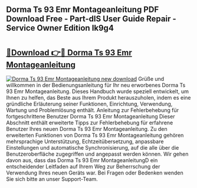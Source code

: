 ## Dorma Ts 93 Emr Montageanleitung PDF Download Free - Part-dlS User Guide Repair - Service Owner Edition Ik9g4

# <h2><a href="http://df6ak6v.blite.top/?on=Dorma+Ts+93+Emr+Montageanleitung">🔗Download 👉🔴 Dorma Ts 93 Emr Montageanleitung</a></h2>

[![Dorma Ts 93 Emr Montageanleitung new download](https://i.imgur.com/lujVjoI.png)](http://df6ak6v.blite.top/?on=Dorma+Ts+93+Emr+Montageanleitung)
Grüße und willkommen in der Bedienungsanleitung für Ihr neu erworbenes Dorma Ts 93 Emr Montageanleitung. Dieses Handbuch wurde speziell entwickelt, um Ihnen zu helfen, das Beste aus Ihrem Produkt herauszuholen, indem es eine gründliche Erläuterung seiner Funktionen, Einrichtung, Verwendung, Wartung und Problemlösung enthält. Anleitung zur Fehlerbehebung für fortgeschrittene Benutzer Dorma Ts 93 Emr Montageanleitung Dieser Abschnitt enthält erweiterte Tipps zur Fehlerbehebung für erfahrene Benutzer Ihres neuen Dorma Ts 93 Emr Montageanleitung. Zu den erweiterten Funktionen von Dorma Ts 93 Emr Montageanleitung gehören mehrsprachige Unterstützung, Echtzeitübersetzung, anpassbare Einstellungen und automatische Synchronisierung, auf die alle über die Benutzeroberfläche zugegriffen und angepasst werden können. Wir gehen davon aus, dass das Dorma Ts 93 Emr MontageanleitungD ein entscheidender Leitfaden auf Ihrem Weg zur Beherrschung der Verwendung Ihres neuen Geräts war. Bei Fragen oder Bedenken wenden Sie sich bitte an unser Support-Team.
